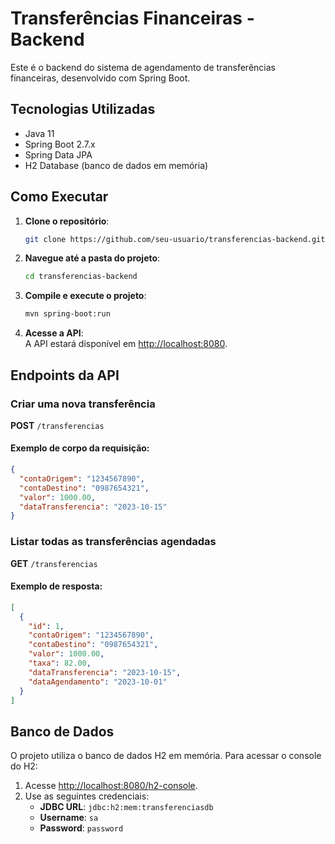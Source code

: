 # Transferências Financeiras - Backend

Este é o backend do sistema de agendamento de transferências financeiras, desenvolvido com Spring Boot.

## Tecnologias Utilizadas

- Java 11
- Spring Boot 2.7.x
- Spring Data JPA
- H2 Database (banco de dados em memória)

## Como Executar

1. **Clone o repositório**:
   ```bash
   git clone https://github.com/seu-usuario/transferencias-backend.git
   ```
2. **Navegue até a pasta do projeto**:
   ```bash
   cd transferencias-backend
   ```
3. **Compile e execute o projeto**:
   ```bash
   mvn spring-boot:run
   ```
4. **Acesse a API**:  
   A API estará disponível em [http://localhost:8080](http://localhost:8080).

## Endpoints da API

### Criar uma nova transferência

**POST** `/transferencias`

#### Exemplo de corpo da requisição:

```json
{
  "contaOrigem": "1234567890",
  "contaDestino": "0987654321",
  "valor": 1000.00,
  "dataTransferencia": "2023-10-15"
}
```

### Listar todas as transferências agendadas

**GET** `/transferencias`

#### Exemplo de resposta:

```json
[
  {
    "id": 1,
    "contaOrigem": "1234567890",
    "contaDestino": "0987654321",
    "valor": 1000.00,
    "taxa": 82.00,
    "dataTransferencia": "2023-10-15",
    "dataAgendamento": "2023-10-01"
  }
]
```

## Banco de Dados

O projeto utiliza o banco de dados H2 em memória. Para acessar o console do H2:

1. Acesse [http://localhost:8080/h2-console](http://localhost:8080/h2-console).
2. Use as seguintes credenciais:
   - **JDBC URL**: `jdbc:h2:mem:transferenciasdb`
   - **Username**: `sa`
   - **Password**: `password`
